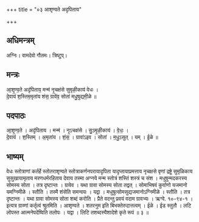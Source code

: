 +++
title = "०३ आशृण्वते अदृपिताय"

+++
## अधिमन्त्रम्
अग्निः। वामदेवो गौतमः। त्रिष्टुप्।

## मन्त्रः
आ॒शृ॒ण्व॒ते अदृ॑पिताय॒ मन्म॑ नृ॒चक्ष॑से सुमृळी॒काय॑ वेधः ।  
दे॒वाय॑ श॒स्तिम॒मृता॑य शंस॒ ग्रावे॑व॒ सोता॑ मधु॒षुद्यमी॒ळे ॥

## पदपाठः
आ॒शृ॒ण्व॒ते । अदृ॑पिताय । मन्म॑ । नृ॒ऽचक्ष॑से । सु॒ऽमृ॒ळी॒काय॑ । वे॒धः॒ ।  
दे॒वाय॑ । श॒स्तिम् । अ॒मृता॑य । शं॒स॒ । ग्रावा॑ऽइव । सोता॑ । म॒धु॒ऽसुत् । यम् । ई॒ळे ॥

## भाष्यम्
वेधः स्तोत्राणां कर्तर्हे स्तोतराशृण्वते स्तोत्राकर्णनपरायादृपिता यादृप्तायाप्रमत्ताय नृचक्षसे वृणां द्रष्ट्रे सुमृळिकाय सुसुखायामृताय मरणधर्मरहिताय देवाय तस्मा अग्नये मन्म स्तोत्रं शस्तिं शस्त्रं च संश । मधुषुन्मदकरस्य सोमस्य सोता । तत्र दृष्टान्तः । ग्रावेव । यथा ग्रावा सोमस्य सोता तद्वत् । सोमाभिषवं कुर्वाणो यजमानो यमग्निमीळे । स्तौति । तस्मै शंसेति समन्वयः । यद्वा । मधुषुत्सोमसुद्यजमानोऽग्निमीळे । स्तौति । तत्र दृष्टान्तः । यथा ग्रावा सोमस्य सोता शब्दं करोति । प्रैते वदन्तु प्रवयं वदाम ग्रावभ्यः । ऋग्वे. १०-९४-१ । इत्यत्र ग्राव्णां कर्तृत्वं श्रुतमिति । आशृण्वते । शतरनुम इति बिभक्तेरुदात्तत्वम् । ईळे । ईड स्तुतौ । लटि लोपस्त आत्मनेपदेष्विति तलोपः । यद्वा । लिटि तशब्दस्यैशादेशे कृते रूपं ॥ ३ ॥